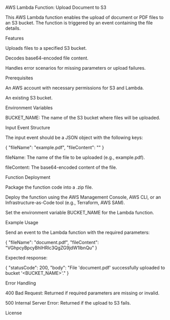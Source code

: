 AWS Lambda Function: Upload Document to S3

This AWS Lambda function enables the upload of document or PDF files to an S3 bucket. The function is triggered by an event containing the file details.

Features

Uploads files to a specified S3 bucket.

Decodes base64-encoded file content.

Handles error scenarios for missing parameters or upload failures.

Prerequisites

An AWS account with necessary permissions for S3 and Lambda.

An existing S3 bucket.

Environment Variables

BUCKET_NAME: The name of the S3 bucket where files will be uploaded.

Input Event Structure

The input event should be a JSON object with the following keys:

{
    "fileName": "example.pdf",
    "fileContent": "<base64-encoded content>"
}

fileName: The name of the file to be uploaded (e.g., example.pdf).

fileContent: The base64-encoded content of the file.

Function Deployment

Package the function code into a .zip file.

Deploy the function using the AWS Management Console, AWS CLI, or an Infrastructure-as-Code tool (e.g., Terraform, AWS SAM).

Set the environment variable BUCKET_NAME for the Lambda function.

Example Usage

Send an event to the Lambda function with the required parameters:

{
    "fileName": "document.pdf",
    "fileContent": "VGhpcyBpcyBhIHRlc3QgZG9jdW1lbnQu"
}

Expected response:

{
    "statusCode": 200,
    "body": "File 'document.pdf' successfully uploaded to bucket '<BUCKET_NAME>'."
}

Error Handling

400 Bad Request: Returned if required parameters are missing or invalid.

500 Internal Server Error: Returned if the upload to S3 fails.

License